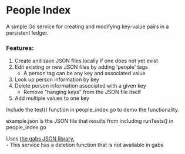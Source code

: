 # People Index
A simple Go service for creating and modifying key-value pairs in a persistent ledger.

### Features:
  1) Create and save JSON files locally if one does not yet exist
  2) Edit existing or new JSON files by adding 'people' tags  
     - A person tag can be any key and associated value
  3) Look up person information by key
  4) Delete person information associated with a given key  
     - Remove "hanging keys" from the JSON file itself
  5) Add multiple values to one key

Include the test() function in people_index.go to demo the functionality. 

example.json is the JSON file that results from including runTests() in people_index.go

Uses <a href='https://github.com/Jeffail/gabs'> the gabs JSON library.</a>  
     - This service has a deletion function that is not available in gabs
